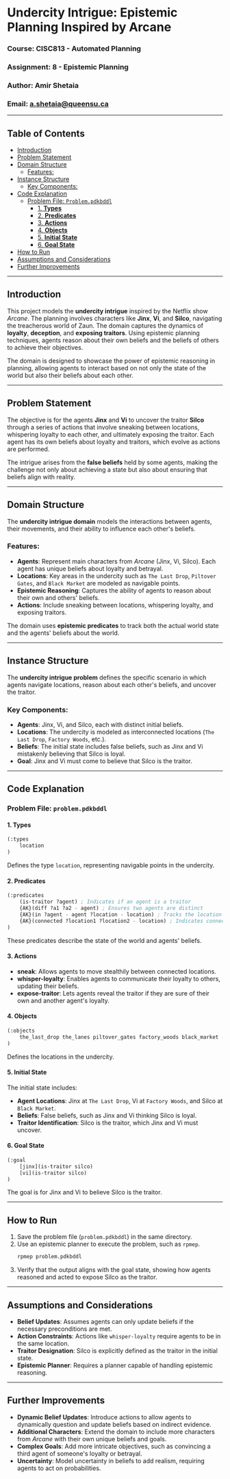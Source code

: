 
# Undercity Intrigue: Epistemic Planning Inspired by Arcane

### Course: CISC813 - Automated Planning

### Assignment: 8 - Epistemic Planning

### Author: Amir Shetaia

### Email: a.shetaia@queensu.ca

---

## Table of Contents

- [Introduction](#introduction)
- [Problem Statement](#problem-statement)
- [Domain Structure](#domain-structure)
  - [Features:](#features)
- [Instance Structure](#instance-structure)
  - [Key Components:](#key-components)
- [Code Explanation](#code-explanation)
  - [Problem File: `Problem.pdkbddl`](#problem-file-problempdkbddl)
    - [1. **Types**](#1-types)
    - [2. **Predicates**](#2-predicates)
    - [3. **Actions**](#3-actions)
    - [4. **Objects**](#1-objects)
    - [5. **Initial State**](#2-initial-state)
    - [6. **Goal State**](#3-goal-state)
- [How to Run](#how-to-run)
- [Assumptions and Considerations](#assumptions-and-considerations)
- [Further Improvements](#further-improvements)

---

## Introduction

This project models the **undercity intrigue** inspired by the Netflix show *Arcane*. The planning involves characters like **Jinx**, **Vi**, and **Silco**, navigating the treacherous world of Zaun. The domain captures the dynamics of **loyalty**, **deception**, and **exposing traitors**. Using epistemic planning techniques, agents reason about their own beliefs and the beliefs of others to achieve their objectives.

The domain is designed to showcase the power of epistemic reasoning in planning, allowing agents to interact based on not only the state of the world but also their beliefs about each other.

---

## Problem Statement

The objective is for the agents **Jinx** and **Vi** to uncover the traitor **Silco** through a series of actions that involve sneaking between locations, whispering loyalty to each other, and ultimately exposing the traitor. Each agent has its own beliefs about loyalty and traitors, which evolve as actions are performed.

The intrigue arises from the **false beliefs** held by some agents, making the challenge not only about achieving a state but also about ensuring that beliefs align with reality.

---

## Domain Structure

The **undercity intrigue domain** models the interactions between agents, their movements, and their ability to influence each other's beliefs.

### Features:

- **Agents**: Represent main characters from *Arcane* (Jinx, Vi, Silco). Each agent has unique beliefs about loyalty and betrayal.
- **Locations**: Key areas in the undercity such as `The Last Drop`, `Piltover Gates`, and `Black Market` are modeled as navigable points.
- **Epistemic Reasoning**: Captures the ability of agents to reason about their own and others' beliefs.
- **Actions**: Include sneaking between locations, whispering loyalty, and exposing traitors.

The domain uses **epistemic predicates** to track both the actual world state and the agents' beliefs about the world.

---

## Instance Structure

The **undercity intrigue problem** defines the specific scenario in which agents navigate locations, reason about each other's beliefs, and uncover the traitor.

### Key Components:

- **Agents**: Jinx, Vi, and Silco, each with distinct initial beliefs.
- **Locations**: The undercity is modeled as interconnected locations (`The Last Drop`, `Factory Woods`, etc.).
- **Beliefs**: The initial state includes false beliefs, such as Jinx and Vi mistakenly believing that Silco is loyal.
- **Goal**: Jinx and Vi must come to believe that Silco is the traitor.

---

## Code Explanation

### Problem File: `problem.pdkbddl`

#### 1. **Types**

```lisp
(:types
    location
)
```

Defines the type `location`, representing navigable points in the undercity.

#### 2. **Predicates**

```lisp
(:predicates
    (is-traitor ?agent) ; Indicates if an agent is a traitor
    {AK}(diff ?a1 ?a2 - agent) ; Ensures two agents are distinct
    {AK}(in ?agent - agent ?location - location) ; Tracks the location of an agent
    {AK}(connected ?location1 ?location2 - location) ; Indicates connectivity between locations
)
```

These predicates describe the state of the world and agents' beliefs.

#### 3. **Actions**

- **sneak**: Allows agents to move stealthily between connected locations.
- **whisper-loyalty**: Enables agents to communicate their loyalty to others, updating their beliefs.
- **expose-traitor**: Lets agents reveal the traitor if they are sure of their own and another agent's loyalty.


#### 4. **Objects**

```lisp
(:objects
    the_last_drop the_lanes piltover_gates factory_woods black_market - location
)
```

Defines the locations in the undercity.

#### 5. **Initial State**

The initial state includes:
- **Agent Locations**: Jinx at `The Last Drop`, Vi at `Factory Woods`, and Silco at `Black Market`.
- **Beliefs**: False beliefs, such as Jinx and Vi thinking Silco is loyal.
- **Traitor Identification**: Silco is the traitor, which Jinx and Vi must uncover.

#### 6. **Goal State**

```lisp
(:goal
    [jinx](is-traitor silco)
    [vi](is-traitor silco)
)
```

The goal is for Jinx and Vi to believe Silco is the traitor.

---

## How to Run

1. Save the problem file (`problem.pdkbddl`) in the same directory.
2. Use an epistemic planner to execute the problem, such as `rpmep`.
   ```bash
   rpmep problem.pdkbddl
   ```
3. Verify that the output aligns with the goal state, showing how agents reasoned and acted to expose Silco as the traitor.

---

## Assumptions and Considerations

- **Belief Updates**: Assumes agents can only update beliefs if the necessary preconditions are met.
- **Action Constraints**: Actions like `whisper-loyalty` require agents to be in the same location.
- **Traitor Designation**: Silco is explicitly defined as the traitor in the initial state.
- **Epistemic Planner**: Requires a planner capable of handling epistemic reasoning.

---

## Further Improvements

- **Dynamic Belief Updates**: Introduce actions to allow agents to dynamically question and update beliefs based on indirect evidence.
- **Additional Characters**: Extend the domain to include more characters from *Arcane* with their own unique beliefs and goals.
- **Complex Goals**: Add more intricate objectives, such as convincing a third agent of someone's loyalty or betrayal.
- **Uncertainty**: Model uncertainty in beliefs to add realism, requiring agents to act on probabilities.